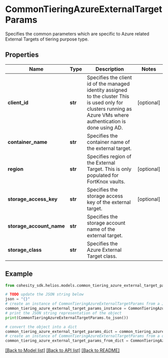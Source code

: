 # CommonTieringAzureExternalTargetParams

Specifies the common parameters which are specific to Azure related External Targets of tiering purpose type.

## Properties

Name | Type | Description | Notes
------------ | ------------- | ------------- | -------------
**client_id** | **str** | Specifies the client id of the managed identity assigned to the cluster This is used only for clusters running as Azure VMs where authentication is done using AD. | [optional] 
**container_name** | **str** | Specifies the container name of the external target. | 
**region** | **str** | Specifies region of the External Target. This is only populated for FortKnox vaults. | [optional] 
**storage_access_key** | **str** | Specifies the storage access key of the external target. | [optional] 
**storage_account_name** | **str** | Specifies the storage account name of the external target. | 
**storage_class** | **str** | Specifies the Azure External Target class. | 

## Example

```python
from cohesity_sdk.helios.models.common_tiering_azure_external_target_params import CommonTieringAzureExternalTargetParams

# TODO update the JSON string below
json = "{}"
# create an instance of CommonTieringAzureExternalTargetParams from a JSON string
common_tiering_azure_external_target_params_instance = CommonTieringAzureExternalTargetParams.from_json(json)
# print the JSON string representation of the object
print(CommonTieringAzureExternalTargetParams.to_json())

# convert the object into a dict
common_tiering_azure_external_target_params_dict = common_tiering_azure_external_target_params_instance.to_dict()
# create an instance of CommonTieringAzureExternalTargetParams from a dict
common_tiering_azure_external_target_params_from_dict = CommonTieringAzureExternalTargetParams.from_dict(common_tiering_azure_external_target_params_dict)
```
[[Back to Model list]](../README.md#documentation-for-models) [[Back to API list]](../README.md#documentation-for-api-endpoints) [[Back to README]](../README.md)


